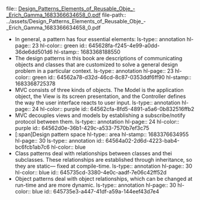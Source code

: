 file:: [Design_Patterns_Elements_of_Reusable_Obje_-_Erich_Gamma_1683366634658_0.pdf](../assets/Design_Patterns_Elements_of_Reusable_Obje_-_Erich_Gamma_1683366634658_0.pdf)
file-path:: ../assets/Design_Patterns_Elements_of_Reusable_Obje_-_Erich_Gamma_1683366634658_0.pdf

- In general, a pattern has four essential elements:
  ls-type:: annotation
  hl-page:: 23
  hl-color:: green
  id:: 645628fa-f245-4e99-a0dd-36de6dd501d6
  hl-stamp:: 1683368188550
- The design patterns in this book are descriptions of communicating objects and classes that are customized to solve a general design problem in a particular context.
  ls-type:: annotation
  hl-page:: 23
  hl-color:: green
  id:: 64562a78-d32d-46cd-8c87-0353ddf6ff90
  hl-stamp:: 1683368725378
- MVC consists of three kinds of objects. The Model is the application object, the View is its screen presentation, and the Controller defines the way the user interface reacts to user input. 
  ls-type:: annotation
  hl-page:: 24
  hl-color:: purple
  id:: 64562cfa-8fd5-4891-a5a6-0b832516ffb2
- MVC decouples views and models by establishing a subscribe/notify protocol between them.
  ls-type:: annotation
  hl-page:: 24
  hl-color:: purple
  id:: 64562d0e-36b1-429c-a533-7570b7ef3c75
- [:span]Design pattern space
  hl-type:: area
  hl-stamp:: 1683376634955
  hl-page:: 30
  ls-type:: annotation
  id:: 64564a02-2d6d-4223-bab4-bc6fcb1ab7c6
  hl-color:: blue
- Class patterns deal with relationships between classes and thei subclasses. These relationships are established through inheritance, so they are static— fixed at compile-time.
  ls-type:: annotation
  hl-page:: 30
  hl-color:: blue
  id:: 645735cd-3380-4e0c-aadf-7e06c42ff52d
- Object patterns deal with object relationships, which can be changed at run-time and are more dynamic.
  ls-type:: annotation
  hl-page:: 30
  hl-color:: blue
  id:: 645735e3-a447-41df-a59a-144eef43d7e4